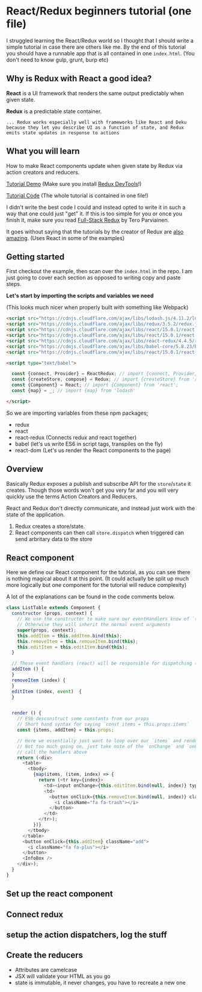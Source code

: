 # React/Redux beginners tutorial (one file)

I struggled learning the React/Redux world so I thought that I should write a simple tutorial in case there are others like me. By the end of this tutorial you should have a runnable app that is all contained in one `index.html`. (You don't need to know gulp, grunt, burp etc)

## Why is Redux with React a good idea?

**React** is a UI framework that renders the same output predictably when given state.

**Redux** is a predictable state container.

    ... Redux works especially well with frameworks like React and Deku because they let you describe UI as a function of state, and Redux emits state updates in response to actions

## What you will learn

How to make React components update when given state by Redux via action creators and reducers.

[Tutorial Demo](http://thomasdavis.github.io/react-redux-tutorials/) (Make sure you install [Redux DevTools]()!)

[Tutorial Code](https://github.com/thomasdavis/react-redux-tutorials) (The whole tutorial is contained in one file!)

I didn't write the best code I could and instead opted to write it in such a way that one could just "get" it. If this is too simple for you or once you finish it, make sure you read [Full-Stack Redux](http://teropa.info/blog/2015/09/10/full-stack-redux-tutorial.html) by Tero Parviainen.

It goes without saying that the tutorials by the creator of Redux are [also amazing](https://egghead.io/series/getting-started-with-redux). (Uses React in some of the examples)

## Getting started

First checkout the example, then scan over the `index.html` in the repo. I am just going to cover each section as opposed to writing copy and paste steps.

**Let's start by importing the scripts and variables we need**

(This looks much nicer when properly built with something like Webpack)

```html
<script src="https://cdnjs.cloudflare.com/ajax/libs/lodash.js/4.11.2/lodash.min.js"></script>
<script src="https://cdnjs.cloudflare.com/ajax/libs/redux/3.5.2/redux.js" type="text/javascript"></script>
<script src="https://cdnjs.cloudflare.com/ajax/libs/react/15.0.1/react.js" type="text/javascript"></script>
<script src="https://cdnjs.cloudflare.com/ajax/libs/react/15.0.1/react-with-addons.js" type="text/javascript"></script>
<script src="https://cdnjs.cloudflare.com/ajax/libs/react-redux/4.4.5/react-redux.js" type="text/javascript"></script>
<script src="https://cdnjs.cloudflare.com/ajax/libs/babel-core/5.8.23/browser.min.js" type="text/javascript"></script>
<script src="https://cdnjs.cloudflare.com/ajax/libs/react/15.0.1/react-dom.js" type="text/javascript"></script>

<script type="text/babel">

  const {connect, Provider} = ReactRedux; // import {connect, Provider} from 'react-redux';
  const {createStore, compose} = Redux; // import {createStore} from 'redux';
  const {Component} = React; // import {Component} from 'react';
  const {map} = _; // import {map} from 'lodash'

</script>
```

So we are importing variables from these npm packages;

* redux
* react
* react-redux (Connects redux and react together)
* babel (let's us write ES6 in script tags, transpiles on the fly)
* react-dom (Let's us render the React components to the page)

## Overview

Basically Redux exposes a publish and subscribe API for the `store`/`state` it creates. Though those words won't get you very far and you will very quickly use the terms Action Creators and Reducers.

React and Redux don't directly communicate, and instead just work with the state of the application.

1) Redux creates a store/state.
2) React components can then call `store.dispatch` when triggered can send arbritary data to the store

## React component

Here we define our React component for the tutorial, as you can see there is nothing magical about it at this point. (It could actually be split up much more logically but one component for the tutorial will reduce complexity)

A lot of the explanations can be found in the code comments below.

```js
class ListTable extends Component {
  constructor (props, context) {
    // We use the constructor to make sure our eventHandlers know of `this`
    // Otherwise they will inherit the normal event arguments
    super(props, context);
    this.addItem = this.addItem.bind(this);
    this.removeItem = this.removeItem.bind(this);
    this.editItem = this.editItem.bind(this);
  }

  // These event handlers (react) will be responsible for dispatching (redux) our action creators (redux)
  addItem () {
  }
  removeItem (index) {
  }
  editItem (index, event)  {
  }


  render () {
    // ES6 desconstruct some constants from our props
    // Short hand syntax for saying `const items = this.props.items`
    const {items, addItem} = this.props;

    // Here we essentially just want to loop over our `items` and render the appropiate html
    // Not too much going on, just take note of the `onChange` and `onClick` which
    // call the handlers above
    return (<div>
      <table>
        <tbody>
          {map(items, (item, index) => {
            return (<tr key={index}>
              <td><input onChange={this.editItem.bind(null, index)} type="text" value={item} /></td>
              <td>
                <button onClick={this.removeItem.bind(null, index)} className="delete">
                  <i className="fa fa-trash"></i>
                </button>
              </td>
            </tr>);
          })}
        </tbody>
      </table>
      <button onClick={this.addItem} className="add">
        <i className="fa fa-plus"></i>
      </button>
      <InfoBox />
    </div>);
  }
}
```
## Set up the react component

## Connect redux

## setup the action dispatchers, log the stuff

## Create the reducers

- Attributes are camelcase
- JSX will validate your HTML as you go
- state is immutable, it never changes, you have to recreate a new one
